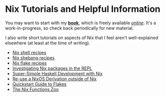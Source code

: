 # Nix Tutorials and Helpful Information

You may want to start with my [**book**](https://mhwombat.codeberg.page/nix-book/),
which is freely available [*online*](https://mhwombat.codeberg.page/nix-book/).
It's a work-in-progress, so check back periodically for new material.

I also write short tutorials on aspects of Nix that I feel aren't well-explained elsewhere
(at least at the time of writing).

- [Nix shell recipes](https://mhwombat.codeberg.page/nix-book/#_nix_shell_recipes)
- [Nix shebang recipes](https://mhwombat.codeberg.page/nix-book/#_nix_shell_shebangs)
- [Nix flake recipes](flake-recipes.md)
- [Investigating Nix packages in the REPL](nixpkgs-repl.md)
- [Super-Simple Haskell Development with Nix](Haskell/ss-haskell-dev.md)
- [Re-use a NixOS Derivation outside of Nix](reuse-nixos-derivation.md)
- [Quickstart Guide to Flakes](flakes.md)
- [The Nix Functions Zoo](field-guide.md)

